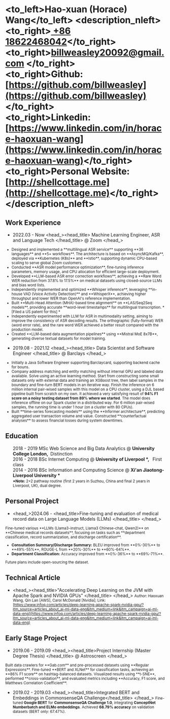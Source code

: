# <to_left>Hao-xuan (Horace) Wang</to_left>  <description_nleft><to_right>[ +86 18622468042](tel://008618622468042)</to_right><br> <to_right>[billweasley20092@gmail.com](billweasley20092@gmail.com) </to_right><br><to_right><b>Github: </b> [https://github.com/billweasley](https://github.com/billweasley)</to_right><br><to_right><b>Linkedin: </b> [https://www.linkedin.com/in/horace-haoxuan-wang](https://www.linkedin.com/in/horace-haoxuan-wang)</to_right><br><to_right><b>Personal Website: </b> [http://shellcottage.me](http://shellcottage.me)</to_right></description_nleft>    

Work Experience
--------
- <datetime>2022.03 - Now </datetime> <head_><head_title> Machine Learning Engineer, ASR and Language Tech </head_title> @ Zoom </head_>
<description><small>
<ul>
<li> Designed and implemented a **multilingual ASR service** supporting **36 languages** and **5+ workflows**. The architecture is based on **AsyncMQ/Kafka**, deployed via **Kubernetes (K8s)** and **Istio**, supporting dynamic CPU-based scaling to serve global Zoom customers. </li>
<li> Conducted **ASR model performance optimization**, fine-tuning inference parameters, memory usage, and CPU allocation for efficient large-scale deployment. </li>
<li> Developed **LLM-based ASR error correction workflows**, achieving a **Rare Word WER reduction from 37.8% to 17.5%** on medical datasets using closed-source LLMs and bias word lists. </li>
<li> Independently implemented and optimized **Whisper inference**, leveraging **in-house VAD (Voice Activity Detection)** and **WhisperX**, achieving higher throughput and lower WER than OpenAI's reference implementation. </li>
<li> Built **Multi-Head Attention (MHA)-based time alignment** on **LAS/Seq2Seq models**, providing accurate **word-level timestamps** for multilingual transcription. * [Filed a US patent for this] * </li>
<li> Independently experimented with LLM for ASR in multimodality setting, aiming to improve the consistency of ASR decoding results. The orthographic (fully-format) WER (word error rate), and the rare word WER achieved a better result compared with the production model. </li>
<li> Created **LLM-based data augmentation pipelines** using **Mistral MoE 8x7B**, generating diverse textual datasets for model training. </li>
</ul>
</small></description>

- <datetime>2019.08 - 2021.12 </datetime> <head_><head_title> Data Scientist and Software Engineer </head_title> @ Barclays </head_>
<description><small>
<ul>
<li>Initially a Java Software Engineer supporting Barclaycard, supporting backend cache for bouns. </li>
<li>
Company address matching and entity matching without internal GPU and labeled data available. Solve using an active learning method. Start from constructing some small datasets only with external data and training an XGBoost tree, then label samples in the boundary and fine-turn BERT models in an iterative way. Finish the inference on 6 million internal pair-wised samples with this model on a CPU cluster, using a DJL based pipeline built from scratch on my own. It achieved a very satisfying result of <b>94% F1 score on a noisy testing dataset from 89% where we started</b>. The model does inference offline on our Spark cluster in a distributed way. For 6 million pair-wised samples, the running time is under 1 hour (on a cluster with 80 CPUs).
</li>
<li> Built **time-series forecasting models** using the **Informer architecture**, predicting aggregated user transaction volume and value. Constructed **counterfactual analyses** to assess financial losses during system downtimes. </li>
</ul>
</small></description>

Education
--------
<ul style="list-style-type: none;">
<li><head_><datetime>2018 - 2019</datetime> MSc Web Science and Big Data Analytics  @&nbsp;<b>University College London, </b>&nbsp;Distinction</head_></li>
<li><head_><datetime>2016 - 2018</datetime> BSc Internet Computing  @&nbsp;<b>University of Liverpool *, </b>&nbsp; First class</head_></li>
<li><head_><datetime>2014 - 2016</datetime> BSc Information and Computing Science  @&nbsp;<b>Xi'an Jiaotong-Liverpool University * </b>&nbsp;</head_>
<li><description><small><b>*Note: </b>2+2 pathway routine (first 2 years in Suzhou, China and final 2 years in Liverpool, UK), dual degree.</small></description></li>
</li>
</ul>

Personal Project
--------
- <head_><datetime>2024.06 - </datetime> <head_title>Fine-tuning and evaluation of medical record data on Large Language Models (LLMs) </head_title> </head_>
<description>
<small>
Fine-tuned various **LLMs (Llama3-instruct, Llama3 Chinese-chat, Qwen2)** on **Chinese medical records datasets**, focusing on tasks such as **department classification, record summarization, and discharge certification**.  
<ul>
<li><b>Consultation Summary/Discharge Summary:</b> BLEU improved from **0%-30%** to **49%-55%**, ROUGE-L from **20%-30%** to **60%-64%**.</li>
<li><b>Department Classification:</b> Accuracy improved from **0%-36%** to **69%-71%**.</li>
</ul>
Future plans include open-sourcing the dataset.
</small>
</description>

Technical Article
--------
- <head_><head_title>"Accelerating Deep Learning on the JVM with Apache Spark and NVIDIA GPUs" </head_title> </head_>
<description><small>
Author: Haoxuan Wang, Qin Lan [AWS], Carol McDonald [Nvidia];  Link: [https://www.infoq.com/articles/deep-learning-apache-spark-nvidia-gpu/?itm_source=articles_about_ai-ml-data-eng&itm_medium=link&itm_campaign=ai-ml-data-eng](https://www.infoq.com/articles/deep-learning-apache-spark-nvidia-gpu/?itm_source=articles_about_ai-ml-data-eng&itm_medium=link&itm_campaign=ai-ml-data-eng)
</small>
</description>

Early Stage Project
--------
- <datetime>2019.06 - 2019.09</datetime> <head_><head_title>Project Internship (Master Degree Thesis) </head_title> @ Astroscreen </head_>
<description>
<small>
Built data crawlers for **Gab.com** and pre-processed datasets using **Regular Expressions**. Fine-tuned **BERT and XLNet** for classification tasks, achieving an **86% F1 score** on hashtag-balanced datasets. Visualized results using **t-SNE**, performed **cross-validation**, and evaluated metrics including **Accuracy, F1 score, and Matthews Correlation Coefficient**.
</small>
</description>

- <datetime>2019.02 - 2019.03</datetime> <head_><head_title>Integrated BERT and Embeddings in CommonsenseQA Challenge</head_title> </head_>
<description><small>
Fine-tuned **Google BERT** for **CommonsenseQA Challenge 1.0**, integrating **ConceptNet Numberbatch and ELMo embeddings**. Achieved **68.79% accuracy** on validation datasets (BERT only: 67.47%).
</small>
</description>
